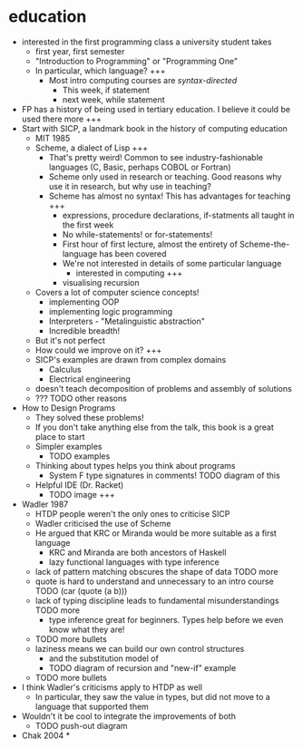 # education

* interested in the first programming class a university student takes
  * first year, first semester
  * "Introduction to Programming" or "Programming One"
  * In particular, which language?
    +++
    * Most intro computing courses are _syntax-directed_
      * This week, if statement
      * next week, while statement
* FP has a history of being used in tertiary education. I believe it could be used there more
+++
* Start with SICP, a landmark book in the history of computing education
  * MIT 1985
  * Scheme, a dialect of Lisp
    +++
    * That's pretty weird! Common to see industry-fashionable languages (C, Basic, perhaps COBOL or Fortran)
    * Scheme only used in research or teaching. Good reasons why use it in research, but why use in teaching?
    * Scheme has almost no syntax! This has advantages for teaching
      +++
      * expressions, procedure declarations, if-statments all taught in the first week
      * No while-statements! or for-statements!
      * First hour of first lecture, almost the entirety of Scheme-the-language has been covered
      * We're not interested in details of some particular language
        * interested in computing
      +++
      * visualising recursion
  * Covers a lot of computer science concepts!
    * implementing OOP
    * implementing logic programming
    * Interpreters - "Metalinguistic abstraction"
    * Incredible breadth!
  * But it's not perfect
  * How could we improve on it?
+++
  * SICP's examples are drawn from complex domains
    * Calculus
    * Electrical engineering
  * doesn't teach decomposition of problems and assembly of solutions
  * ???      TODO other reasons
* How to Design Programs
  * They solved these problems!
  * If you don't take anything else from the talk, this book is a great place to start
  * Simpler examples
    * TODO examples
  <!-- * They provide a _staged introduction_ to the language -->
    <!-- * TODO advantages of doing so -->
  * Thinking about types helps you think about programs
    * System F type signatures in comments! TODO diagram of this
  * Helpful IDE (Dr. Racket)
    * TODO image
+++
* Wadler 1987
  * HTDP people weren't the only ones to criticise SICP
  * Wadler criticised the use of Scheme
  * He argued that KRC or Miranda would be more suitable as a first language
    * KRC and Miranda are both ancestors of Haskell
    * lazy functional languages with type inference
  * lack of pattern matching obscures the shape of data     TODO more
  * quote is hard to understand and unnecessary to an intro course      TODO (car (quote (a b)))
  * lack of typing discipline leads to fundamental misunderstandings     TODO more
    * type inference great for beginners. Types help before we even know what they are!
  * TODO more bullets
  * laziness means we can build our own control structures
    * and the substitution model of 
    * TODO diagram of recursion and "new-if" example
  * TODO more bullets
* I think Wadler's criticisms apply to HTDP as well
  * In particular, they saw the value in types, but did not move to a language that supported them
* Wouldn't it be cool to integrate the improvements of both
  * TODO push-out diagram
* Chak 2004
  *